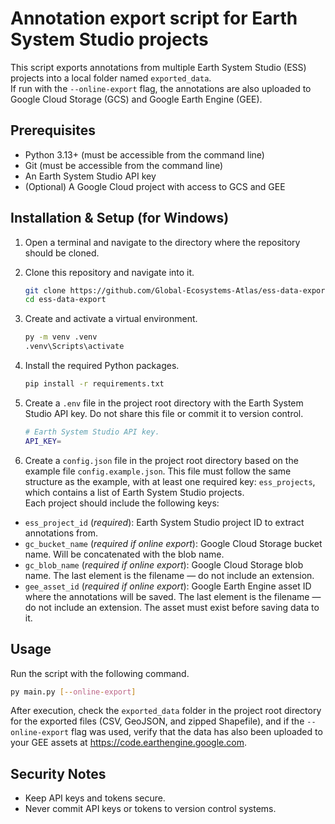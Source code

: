 # Annotation export script for Earth System Studio projects

This script exports annotations from multiple Earth System Studio (ESS) projects into a local folder named `exported_data`.  
If run with the `--online-export` flag, the annotations are also uploaded to Google Cloud Storage (GCS) and Google Earth Engine (GEE).

## Prerequisites

- Python 3.13+ (must be accessible from the command line)
- Git (must be accessible from the command line)
- An Earth System Studio API key
- (Optional) A Google Cloud project with access to GCS and GEE

## Installation & Setup (for Windows)

1. Open a terminal and navigate to the directory where the repository should be cloned.

2. Clone this repository and navigate into it.
    ```bash
    git clone https://github.com/Global-Ecosystems-Atlas/ess-data-export.git
    cd ess-data-export
    ```

3. Create and activate a virtual environment.
    ```bash
    py -m venv .venv
    .venv\Scripts\activate
    ```

4. Install the required Python packages.
   ```bash
   pip install -r requirements.txt
   ```

5. Create a `.env` file in the project root directory with the Earth System Studio API key. Do not share this file or commit it to version control.
    ```bash
    # Earth System Studio API key.
    API_KEY=
    ```

6. Create a `config.json` file in the project root directory based on the example file `config.example.json`.
This file must follow the same structure as the example, with at least one required key: `ess_projects`, which contains a list of Earth System Studio projects.  
Each project should include the following keys:
- `ess_project_id` (_required_): Earth System Studio project ID to extract annotations from.
- `gc_bucket_name` (_required if online export_): Google Cloud Storage bucket name. Will be concatenated with the blob name.
- `gc_blob_name` (_required if online export_): Google Cloud Storage blob name. The last element is the filename — do not include an extension.
- `gee_asset_id` (_required if online export_): Google Earth Engine asset ID where the annotations will be saved. The last element is the filename — do not include an extension. The asset must exist before saving data to it.

## Usage

Run the script with the following command.
   ```bash
   py main.py [--online-export]
   ```

After execution, check the `exported_data` folder in the project root directory for the exported files (CSV, GeoJSON, and zipped Shapefile), and if the `--online-export` flag was used, verify that the data has also been uploaded to your GEE assets at https://code.earthengine.google.com.

## Security Notes

- Keep API keys and tokens secure.
- Never commit API keys or tokens to version control systems.